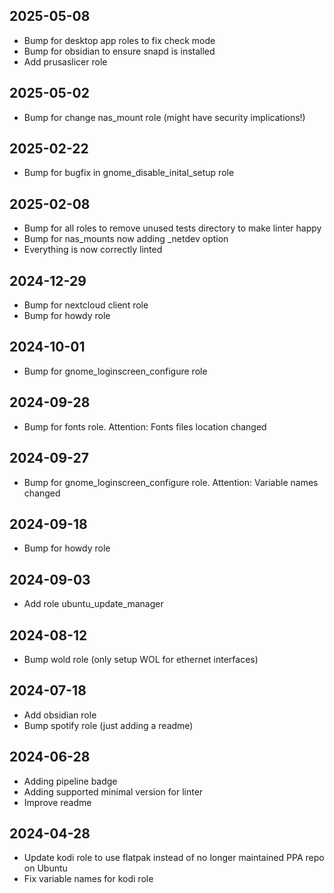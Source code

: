## 2025-05-08
* Bump for desktop app roles to fix check mode
* Bump for obsidian to ensure snapd is installed
* Add prusaslicer role

## 2025-05-02
* Bump for change nas_mount role (might have security implications!)

## 2025-02-22
* Bump for bugfix in gnome_disable_inital_setup role

## 2025-02-08
* Bump for all roles to remove unused tests directory to make linter happy
* Bump for nas_mounts now adding _netdev option
* Everything is now correctly linted

## 2024-12-29
* Bump for nextcloud client role
* Bump for howdy role

## 2024-10-01
* Bump for gnome_loginscreen_configure role

## 2024-09-28
* Bump for fonts role. Attention: Fonts files location changed

## 2024-09-27
* Bump for gnome_loginscreen_configure role. Attention: Variable names changed

## 2024-09-18
* Bump for howdy role

## 2024-09-03
* Add role ubuntu_update_manager

## 2024-08-12
* Bump wold role (only setup WOL for ethernet interfaces)

## 2024-07-18
* Add obsidian role
* Bump spotify role (just adding a readme)

## 2024-06-28
* Adding pipeline badge
* Adding supported minimal version for linter
* Improve readme

## 2024-04-28
* Update kodi role to use flatpak instead of no longer maintained PPA repo on Ubuntu
* Fix variable names for kodi role
